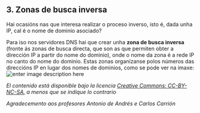 ﻿
## 3. Zonas de busca inversa

Hai ocasións nas que interesa realizar o proceso inverso, isto é, dada unha IP, cal é o nome de dominio asociado?

Para iso nos servidores DNS hai que crear unha **zona de busca inversa** (fronte ás zonas de busca directa, que son as que permiten obter a dirección IP a partir do nome do dominio), onde o nome da zona é a rede IP no canto do nome do dominio. Estas zonas organízanse polos números das direccións IP en lugar dos nomes de dominios, como se pode ver na imaxe:
![enter image description here](imgs/img3.1.jpg)

*El contenido está disponible bajo la licencia [Creative Commons: CC-BY-NC-SA,](https://manuais.iessanclemente.net/index.php/Manuais:About "Manuais:About") a menos que se indique lo contrario*

*Agradecemento aos profesores Antonio de Andrés e Carlos Carrión*
